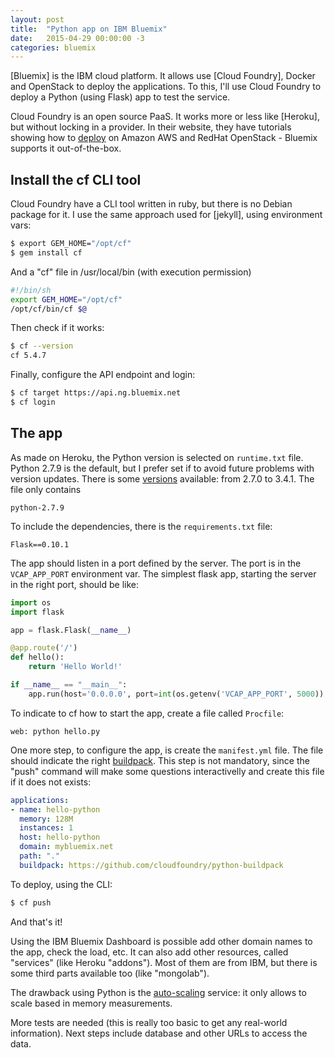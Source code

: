 ```yaml
---
layout: post
title:  "Python app on IBM Bluemix"
date:   2015-04-29 00:00:00 -3
categories: bluemix
---
```


[Bluemix] is the IBM cloud platform. It allows use [Cloud Foundry], Docker and OpenStack to deploy the applications.
To this, I'll use Cloud Foundry to deploy a Python (using Flask) app to test the service.

Cloud Foundry is an open source PaaS. It works more or less like [Heroku], but without locking in a provider.
In their website, they have tutorials showing how to [deploy] on Amazon AWS and RedHat OpenStack - Bluemix supports it out-of-the-box.

## Install the cf CLI tool

Cloud Foundry have a CLI tool written in ruby, but there is no Debian package for it.
I use the same approach used for [jekyll], using environment vars:

``` bash
$ export GEM_HOME="/opt/cf"
$ gem install cf
```

And a "cf" file in /usr/local/bin (with execution permission)

``` bash
#!/bin/sh
export GEM_HOME="/opt/cf"
/opt/cf/bin/cf $@
```

Then check if it works:

``` bash
$ cf --version
cf 5.4.7
```

Finally, configure the API endpoint and login:

``` bash
$ cf target https://api.ng.bluemix.net
$ cf login
```

## The app

As made on Heroku, the Python version is selected on `runtime.txt` file.
Python 2.7.9 is the default, but I prefer set if to avoid future problems with version updates.
There is some [versions][python-runtime] available: from 2.7.0 to 3.4.1.
The file only contains

```
python-2.7.9
```

To include the dependencies, there is the `requirements.txt` file:

```
Flask==0.10.1
```

The app should listen in a port defined by the server.
The port is in the `VCAP_APP_PORT` environment var.
The simplest flask app, starting the server in the right port, should be like:

``` python
import os
import flask

app = flask.Flask(__name__)

@app.route('/')
def hello():
    return 'Hello World!'

if __name__ == "__main__":
    app.run(host='0.0.0.0', port=int(os.getenv('VCAP_APP_PORT', 5000))
```

To indicate to cf how to start the app, create a file called `Procfile`:

```
web: python hello.py
```

One more step, to configure the app, is create the `manifest.yml` file.
The file should indicate the right [buildpack].
This step is not mandatory, since the "push" command will make some questions interactivelly and create this file if it does not exists:

``` yaml
applications:
- name: hello-python
  memory: 128M
  instances: 1
  host: hello-python
  domain: mybluemix.net
  path: "."
  buildpack: https://github.com/cloudfoundry/python-buildpack
```

To deploy, using the CLI:

``` bash
$ cf push
```

And that's it!

Using the IBM Bluemix Dashboard is possible add other domain names to the app, check the load, etc.
It can also add other resources, called "services" (like Heroku "addons").
Most of them are from IBM, but there is some third parts available too (like "mongolab").

The drawback using Python is the [auto-scaling] service: it only allows to scale based in memory measurements.

More tests are needed (this is really too basic to get any real-world information). Next steps include database and other URLs to access the data.


[cloudfoundry-install]: http://docs.cloudfoundry.org/devguide/installcf/install-go-cli.html
[deploy]: http://docs.cloudfoundry.org/deploying/
[python-runtime]: https://www.ng.bluemix.net/docs/#starters/python/index.html#pythonversions
[buildpack]: https://github.com/cloudfoundry/python-buildpack
[auto-scaling]: https://www.ng.bluemix.net/docs/#services/Auto-Scaling/index.html#autoscaling
